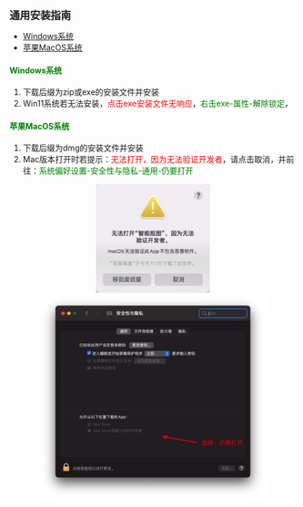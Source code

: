 

<b><font size=4>
通用安装指南
</font></b>

- [Windows系统](#windows系统)
- [苹果MacOS系统](#苹果macos系统)


#### <font color=green>Windows系统</font>
1. 下载后缀为zip或exe的安装文件并安装
2. Win11系统若无法安装，<font color=red>点击exe安装文件无响应</font>，<font color=green>右击exe-属性-解除锁定</font>，

#### <font color=green>苹果MacOS系统</font>
1. 下载后缀为dmg的安装文件并安装
2. Mac版本打开时若提示：<font color=red>无法打开，因为无法验证开发者</font>，请点击取消，并前往：<font color=green>系统偏好设置-安全性与隐私-通用-仍要打开</font>

<center><img src="assets/IMG_2252.jpg" width="200px"></center>
<center><img src="assets/Xnip2022-08-02_18-05-53.jpg" width="400px"></center>
